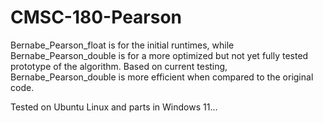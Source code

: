 # CMSC-180-Pearson

Bernabe_Pearson_float is for the initial runtimes, while Bernabe_Pearson_double is for a more optimized but not yet fully tested prototype of the algorithm. Based on current testing, Bernabe_Pearson_double is more efficient when compared to the original code. 

Tested on Ubuntu Linux and parts in Windows 11...

